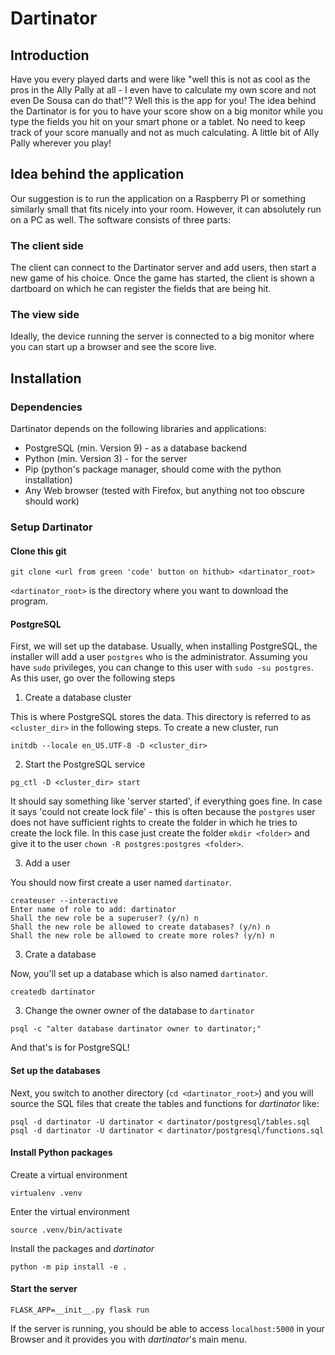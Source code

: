 # Dartinator

## Introduction

Have you every played darts and were like "well this is not as cool as the pros
in the Ally Pally at all - I even have to calculate my own score and not even
De Sousa can do that!"? Well this is the app for you! The idea behind the
Dartinator is for you to have your score show on a big monitor while you type
the fields you hit on your smart phone or a tablet. No need to keep track of
your score manually and not as much calculating. A little bit of Ally Pally
wherever you play!

## Idea behind the application

Our suggestion is to run the application on a Raspberry PI or something
similarly small that fits nicely into your room. However, it can absolutely run
on a PC as well. The software consists of three parts:

### The client side

The client can connect to the Dartinator server and add users, then start a new
game of his choice. Once the game has started, the client is shown a dartboard
on which he can register the fields that are being hit.

### The view side

Ideally, the device running the server is connected to a big monitor where you
can start up a browser and see the score live.

## Installation

### Dependencies

Dartinator depends on the following libraries and applications:

* PostgreSQL (min. Version 9) - as a database backend
* Python (min. Version 3) - for the server
* Pip (python's package manager, should come with the python installation)
* Any Web browser (tested with Firefox, but anything not too obscure should
  work)

### Setup Dartinator

#### Clone this git

```
git clone <url from green 'code' button on hithub> <dartinator_root>
```

`<dartinator_root>` is the directory where you want to download the program.

#### PostgreSQL

First, we will set up the database. Usually, when installing PostgreSQL, the
installer will add a user `postgres` who is the administrator. Assuming you
have `sudo` privileges, you can change to this user with `sudo -su postgres`.
As this user, go over the following steps

1. Create a database cluster

This is where PostgreSQL stores the data. This directory is referred to as
`<cluster_dir>` in the following steps. To create a new cluster, run

```
initdb --locale en_US.UTF-8 -D <cluster_dir>
```

2. Start the PostgreSQL service

```
pg_ctl -D <cluster_dir> start
```

It should say something like 'server started', if everything goes fine.
In case it says 'could not create lock file' - this is often because the
`postgres` user does not have sufficient rights to create the folder in which he
tries to create the lock file. In this case just create the folder `mkdir
<folder>` and give it to the user `chown -R postgres:postgres <folder>`.

3. Add a user

You should now first create a user named `dartinator`.

```
createuser --interactive
Enter name of role to add: dartinator
Shall the new role be a superuser? (y/n) n
Shall the new role be allowed to create databases? (y/n) n
Shall the new role be allowed to create more roles? (y/n) n
```

3. Crate a database

Now, you'll set up a database which is also named `dartinator`.

```
createdb dartinator
```

3. Change the owner owner of the database to `dartinator`

```
psql -c "alter database dartinator owner to dartinator;"
```

And that's is for PostgreSQL!

#### Set up the databases

Next, you switch to another directory (`cd <dartinator_root>`) and you will
source the SQL files that create the tables and functions for _dartinator_ like:

```
psql -d dartinator -U dartinator < dartinator/postgresql/tables.sql
psql -d dartinator -U dartinator < dartinator/postgresql/functions.sql
```

#### Install Python packages

Create a virtual environment

```
virtualenv .venv
```

Enter the virtual environment

```
source .venv/bin/activate

```

Install the packages and _dartinator_


```
python -m pip install -e .
```

#### Start the server

```
FLASK_APP=__init__.py flask run
```

If the server is running, you should be able to access `localhost:5000` in your
Browser and it provides you with _dartinator_'s main menu.
